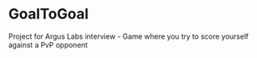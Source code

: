 # GoalToGoal
Project for Argus Labs interview - Game where you try to score yourself against a PvP opponent
